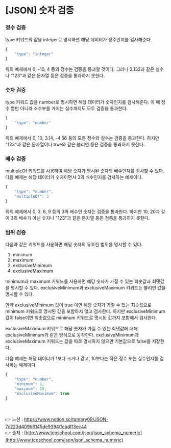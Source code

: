 # [****JSON] 숫자 검증****

### 정수 검증

type 키워드의 값을 integer로 명시하면 해당 데이터가 정수인지를 검사해준다.

```jsx
{
    "type": "integer"
}
```

위의 예제에서 0, -10, 4 등의 정수는 검증을 통과할 것이다.
그러나 2.132과 같은 실수나 “123”과 같은 문자열 등은 검증을 통과하지 못한다.

### 숫자 검증

type 키워드 값을 number로 명시하면 해당 데이터가 숫자인지를 검사해준다.
이 때 정수 뿐만 아니라 소수부를 가지는 실수까지도 모두 검증을 통과한다.

```jsx
{
    "type": "number"
}
```

위의 예제에서 0, 10, 3.14, -4.56 등의 모든 정수와 실수는 검증을 통과한다.
하지만 "123"과 같은 문자열이나 true와 같은 불리언 등은 검증을 통과하지 못한다.

### 배수 검증

multipleOf 키워드를 사용하여 해당 숫자가 명시된 숫자의 배수인지를 검사할 수 있다. 
다음 예제는 해당 데이터가 숫자이면서 3의 배수인지를 검사하는 예제이다.

```jsx
{
    "type": "number",
    "multipleOf": 3
}
```

위의 예제에서 0, 3, 6, 9 등의 3의 배수인 숫자는 검증을 통과한다.
하지만 10, 20과 같이 3의 배수가 아닌 숫자나 "123"과 같은 문자열 등은 검증을 통과하지 못한다.

### 범위 검증

다음과 같은 키워드를 사용하면 해당 숫자의 유효한 범위를 명시할 수 있다.

1. minimum
2. maximum
3. exclusiveMinimum
4. exclusiveMaximum

minimum과 maximum 키워드를 사용하면 해당 숫자가 가질 수 있는 최솟값과 최댓값을 명시할 수 
있다. 
exclusiveMinimum과 exclusiveMaximum 키워드는 불리언 값을 명시할 수 있다.

만약 exclusiveMinimum 값이 true 이면 해당 숫자가 가질 수 있는 최솟값으로 minimum 키워드로 
명시된 값을 포함하지 않고 검사한다. 하지만 exclusiveMinimum 값이 false이면 최솟값으로 minimum 키워드로 명시된 값까지 포함해서 검사한다. 

exclusiveMaximum 키워드로 해당 숫자가 가질 수 있는 최댓값에 대해 exclusiveMinimum과 같은 
방식으로 동작한다. exclusiveMinimum과 exclusiveMaximum 키워드는 값을 따로 명시하지 않으면 기본값으로 false를 저장한다.

다음 예제는 해당 데이터가 1보다 크거나 같고, 
10보다는 작은 정수 또는 실수인지를 검사하는 예제이다.

```jsx
{
    "type": "number",
    "minimum": 1,
    "maximum": 10,
    "exclusiveMaximum": true
}
```
<br><br>
👉 노션 : https://www.notion.so/tgmary09/JSON-7c223d409b6145de9394ffcbdff3ec44
<br>
👉 출처 : [http://www.tcpschool.com/json/json_schema_numeric](http://www.tcpschool.com/json/json_schema_numeric)
